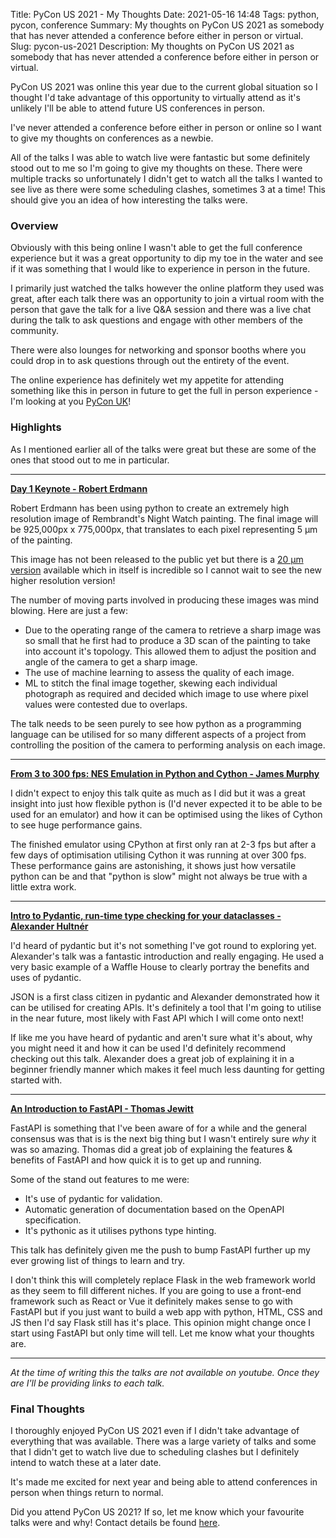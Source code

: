 Title: PyCon US 2021 - My Thoughts
Date: 2021-05-16 14:48
Tags: python, pycon, conference
Summary: My thoughts on PyCon US 2021 as somebody that has never attended a conference before either in person or virtual.
Slug: pycon-us-2021
Description: My thoughts on PyCon US 2021 as somebody that has never attended a conference before either in person or virtual.

PyCon US 2021 was online this year due to the current global situation so I thought I'd take advantage of this opportunity to virtually attend as it's unlikely I'll be able to attend future US conferences in person.

I've never attended a conference before either in person or online so I want to give my thoughts on conferences as a newbie.

All of the talks I was able to watch live were fantastic but some definitely stood out to me so I'm going to give my thoughts on these. There were multiple tracks so unfortunately I didn't get to watch all the talks I wanted to see live as there were some scheduling clashes, sometimes 3 at a time! This should give you an idea of how interesting the talks were.


### Overview

Obviously with this being online I wasn't able to get the full conference experience but it was a great opportunity to dip my toe in the water and see if it was something that I would like to experience in person in the future. 

I primarily just watched the talks however the online platform they used was great, after each talk there was an opportunity to join a virtual room with the person that gave the talk for a live Q&A session and there was a live chat during the talk to ask questions and engage with other members of the community.

There were also lounges for networking and sponsor booths where you could drop in to ask questions through out the entirety of the event.

The online experience has definitely wet my appetite for attending something like this in person in future to get the full in person experience - I'm looking at you [PyCon UK](https://twitter.com/pyconuk?lang=en)!

### Highlights

As I mentioned earlier all of the talks were great but these are some of the ones that stood out to me in particular. 

---

**[Day 1 Keynote - Robert Erdmann](#)**

Robert Erdmann has been using python to create an extremely high resolution image of Rembrandt's Night Watch painting. The final image will be 925,000px x 775,000px, that translates to each pixel representing 5 µm of the painting.

This image has not been released to the public yet but there is a [20 µm version](http://hyper-resolution.org/Nightwatch) available which in itself is incredible so I cannot wait to see the new higher resolution version!

The number of moving parts involved in producing these images was mind blowing. Here are just a few:

- Due to the operating range of the camera to retrieve a sharp image was so small that he first had to produce a 3D scan of the painting to take into account it's topology. This allowed them to adjust the position and angle of the camera to get a sharp image.
- The use of machine learning to assess the quality of each image.
- ML to stitch the final image together, skewing each individual photograph as required and decided which image to use where pixel values were contested due to overlaps.

The talk needs to be seen purely to see how python as a programming language can be utilised for so many different aspects of a project from controlling the position of the camera to performing analysis on each image.

---

**[From 3 to 300 fps: NES Emulation in Python and Cython - James Murphy](#)**

I didn't expect to enjoy this talk quite as much as I did but it was a great insight into just how flexible python is (I'd never expected it to be able to be used for an emulator) and how it can be optimised using the likes of Cython to see huge performance gains.

The finished emulator using CPython at first only ran at 2-3 fps but after a few days of optimisation utilising Cython it was running at over 300 fps. These performance gains are astonishing, it shows just how versatile python can be and that "python is slow" might not always be true with a little extra work.

---

**[Intro to Pydantic, run-time type checking for your dataclasses - Alexander Hultnér](#)**

I'd heard of pydantic but it's not something I've got round to exploring yet. Alexander's talk was a fantastic introduction and really engaging. He used a very basic example of a Waffle House to clearly portray the benefits and uses of pydantic.

JSON is a first class citizen in pydantic and Alexander demonstrated how it can be utilised for creating APIs. It's definitely a tool that I'm going to utilise in the near future, most likely with Fast API which I will come onto next!

If like me you have heard of pydantic and aren't sure what it's about, why you might need it and how it can be used I'd definitely recommend checking out this talk. Alexander does a great job of explaining it in a beginner friendly manner which makes it feel much less daunting for getting started with.

---

**[An Introduction to FastAPI - Thomas Jewitt](#)**

FastAPI is something that I've been aware of for a while and the general consensus was that is is the next big thing but I wasn't entirely sure *why* it was so amazing. Thomas did a great job of explaining the features & benefits of FastAPI and how quick it is to get up and running.

Some of the stand out features to me were:

- It's use of pydantic for validation.
- Automatic generation of documentation based on the OpenAPI specification.
- It's pythonic as it utilises pythons type hinting.

This talk has definitely given me the push to bump FastAPI further up my ever growing list of things to learn and try. 

I don't think this will completely replace Flask in the web framework world as they seem to fill different niches. 
If you are going to use a front-end framework such as React or Vue it definitely makes sense to go with FastAPI but if you just want to build a web app with python, HTML, CSS and JS then I'd say Flask still has it's place. This opinion might change once I start using FastAPI but only time will tell. Let me know what your thoughts are.

---

*At the time of writing this the talks are not available on youtube. Once they are I'll be providing links to each talk.*

### Final Thoughts

I thoroughly enjoyed PyCon US 2021 even if I didn't take advantage of everything that was available. There was a large variety of talks and some that I didn't get to watch live due to scheduling clashes but I definitely intend to watch these at a later date.

It's made me excited for next year and being able to attend conferences in person when things return to normal.

Did you attend PyCon US 2021? If so, let me know which your favourite talks were and why! Contact details be found [here]({filename}/pages/about.md).